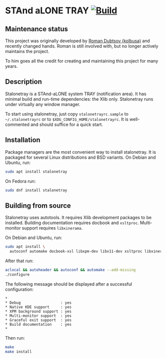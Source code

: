 # STAnd aLONE TRAY [![Build][ci-badge]][ci-workflow]

[ci-badge]: https://github.com/d3adb5/stalonetray/actions/workflows/build.yml/badge.svg
[ci-workflow]: https://github.com/d3adb5/stalonetray/actions/workflows/build.yml

## Maintenance status

This project was originally developed by [Roman Dubtsov (kolbusa)][gh-kolbusa]
and recently changed hands. Roman is still involved with, but no longer
actively maintains the project.

To him goes all the credit for creating and maintaining this project for many
years.

[gh-kolbusa]: https://github.com/kolbusa

## Description

Stalonetray is a STAnd-aLONE system TRAY (notification area).  It has minimal
build and run-time dependencies: the Xlib only. Stalonetray runs under
virtually any window manager.

To start using stalonetray, just copy `stalonetrayrc.sample` to
`~/.stalonetrayrc` or to `$XDG_CONFIG_HOME/stalonetrayrc`. It is well-commented
and should suffice for a quick start.

## Installation

Package managers are the most convenient way to install stalonetray. It is
packaged for several Linux distributions and BSD variants. On Debian and
Ubuntu, run:

```sh
sudo apt install stalonetray
```

On Fedora run:

```sh
sudo dnf install stalonetray
```

## Building from source

Stalonetray uses autotools. It requires Xlib development packages to be
installed. Building documentation requires docbook and `xsltproc`.
Multi-monitor support requires `libxinerama`.

On Debian and Ubuntu, run:

```sh
sudo apt install \
  autoconf automake docbook-xsl libxpm-dev libx11-dev xsltproc libxinerama-dev
```

After that run:

```sh
aclocal && autoheader && autoconf && automake --add-missing
./configure
```

The following message should be displayed after a successful configuration:

```text
*
* Debug                  : yes
* Native KDE support     : yes
* XPM background support : yes
* Multi-monitor support  : yes
* Graceful exit support  : yes
* Build documentation    : yes
*
```

Then run:

```sh
make
make install
```
